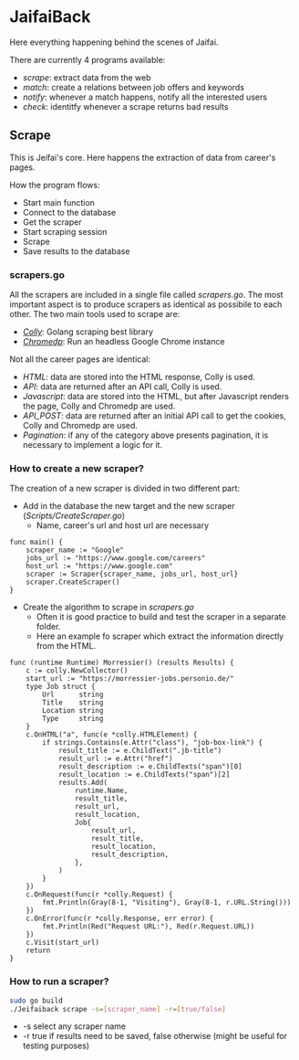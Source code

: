 # JaifaiBack

Here everything happening behind the scenes of Jaifai.

There are currently 4 programs available:

* *scrape*: extract data from the web
* *match*: create a relations between job offers and keywords
* *notify*: whenever a match happens, notify all the interested users 
* *check*: identitfy whenever a scrape returns bad results

## Scrape

This is Jeifai's core. Here happens the extraction of data from career's pages.

How the program flows:

* Start main function
* Connect to the database
* Get the scraper
* Start scraping session
* Scrape
* Save results to the database

### scrapers.go
All the scrapers are included in a single file called *scrapers.go*. The most important aspect is to produce scrapers as identical as possibile to each other. The two main tools used to scrape are:
* *[Colly](http://go-colly.org/)*: Golang scraping best library
* *[Chromedp](https://github.com/chromedp/chromedp)*: Run an headless Google Chrome instance

Not all the career pages are identical:
* *HTML*: data are stored into the HTML response, Colly is used.
* *API*: data are returned after an API call, Colly is used.
* *Javascript*: data are stored into the HTML, but after Javascript renders the page, Colly and Chromedp are used.
* *API_POST*: data are returned after an initial API call to get the cookies, Colly and Chromedp are used.
* *Pagination*: if any of the category above presents pagination, it is necessary to implement a logic for it.

### **How to create a new scraper?**
The creation of a new scraper is divided in two different part:
* Add in the database the new target and the new scraper (*Scripts/CreateScraper.go*)
    * Name, career's url and host url are necessary
```golang
func main() {
    scraper_name := "Google"
    jobs_url := "https://www.google.com/careers"
    host_url := "https://www.google.com"
    scraper := Scraper{scraper_name, jobs_url, host_url}
    scraper.CreateScraper()
}
```

* Create the algorithm to scrape in *scrapers.go*
    * Often it is good practice to build and test the scraper in a separate folder.
    * Here an example fo scraper which extract the information directly from the HTML.
```golang
func (runtime Runtime) Morressier() (results Results) {
    c := colly.NewCollector()
    start_url := "https://morressier-jobs.personio.de/"
    type Job struct {
        Url      string
        Title    string
        Location string
        Type     string
    }
    c.OnHTML("a", func(e *colly.HTMLElement) {
        if strings.Contains(e.Attr("class"), "job-box-link") {
            result_title := e.ChildText(".jb-title")
            result_url := e.Attr("href")
            result_description := e.ChildTexts("span")[0]
            result_location := e.ChildTexts("span")[2]
            results.Add(
                runtime.Name,
                result_title,
                result_url,
                result_location,
                Job{
                    result_url,
                    result_title,
                    result_location,
                    result_description,
                },
            )
        }
    })
    c.OnRequest(func(r *colly.Request) {
        fmt.Println(Gray(8-1, "Visiting"), Gray(8-1, r.URL.String()))
    })
    c.OnError(func(r *colly.Response, err error) {
        fmt.Println(Red("Request URL:"), Red(r.Request.URL))
    })
    c.Visit(start_url)
    return
}
```

### **How to run a scraper?**
```bash
sudo go build
./Jeifaiback scrape -s=[scraper_name] -r=[true/false]
```
* -s select any scraper name
* -r true if results need to be saved, false otherwise (might be useful for testing purposes)